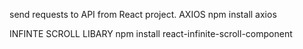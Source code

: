 send requests to API from React project.
AXIOS
npm install axios

INFINTE SCROLL LIBARY
npm install react-infinite-scroll-component